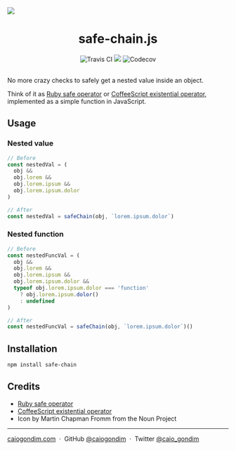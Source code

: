 <img src="http://rawgit.com/caiogondim/safe-chain.js/master/img/icon.svg">

<h1 align="center">safe-chain.js</h1>


<div align="center">
<img src="http://travis-ci.org/caiogondim/safe-chain.js.svg?branch=master" alt="Travis CI"> <img src="http://img.badgesize.io/caiogondim/safe-chain.js/master/src/index.js?compression=gzip"> <img src="https://codecov.io/gh/caiogondim/obstructed.js/branch/master/graph/badge.svg" alt="Codecov">
</div>

<br>

No more crazy checks to safely get a nested value inside an object.

Think of it as [Ruby safe operator](https://irb.rocks/ruby-safe-operator/) or
[CoffeeScript existential
operator](http://valve.github.io/blog/2013/07/13/existential-operator-in-coffeescript/),
implemented as a simple function in JavaScript.

## Usage

### Nested value

```js
// Before
const nestedVal = (
  obj &&
  obj.lorem &&
  obj.lorem.ipsum &&
  obj.lorem.ipsum.dolor
)

// After
const nestedVal = safeChain(obj, `lorem.ipsum.dolor`)
```

### Nested function

```js
// Before
const nestedFuncVal = (
  obj &&
  obj.lorem &&
  obj.lorem.ipsum &&
  obj.lorem.ipsum.dolor &&
  typeof obj.lorem.ipsum.dolor === 'function'
    ? obj.lorem.ipsum.dolor()
    : undefined
)

// After
const nestedFuncVal = safeChain(obj, `lorem.ipsum.dolor`)()
```

## Installation

```bash
npm install safe-chain
```


## Credits

- [Ruby safe operator](https://irb.rocks/ruby-safe-operator/)
- [CoffeeScript existential operator](http://valve.github.io/blog/2013/07/13/existential-operator-in-coffeescript/)
- Icon by Martin Chapman Fromm from the Noun Project

---

[caiogondim.com](https://caiogondim.com) &nbsp;&middot;&nbsp;
GitHub [@caiogondim](https://github.com/caiogondim) &nbsp;&middot;&nbsp;
Twitter [@caio_gondim](https://twitter.com/caio_gondim)

